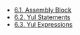<!-- This file is generated automatically by infrastructure scripts. Please don't edit by hand. -->

-   [6.1. Assembly Block](./01-assembly-block/index.md)
-   [6.2. Yul Statements](./02-yul-statements/index.md)
-   [6.3. Yul Expressions](./03-yul-expressions/index.md)
